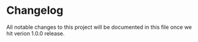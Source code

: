# Changelog
All notable changes to this project will be documented in this file once we hit verion 1.0.0 release.
